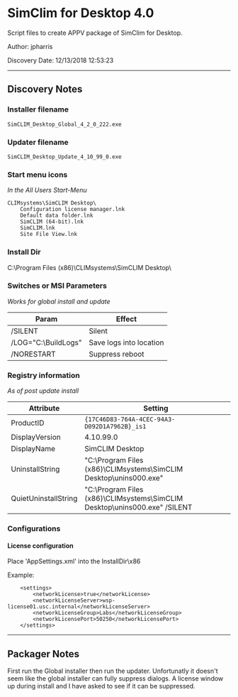 # SimClim for Desktop 4.0
Script files to create APPV package of SimClim for Desktop.

Author: jpharris

Discovery Date: 12/13/2018 12:53:23

---

## Discovery Notes

### Installer filename

`SimCLIM_Desktop_Global_4_2_0_222.exe`

### Updater filename

`SimCLIM_Desktop_Update_4_10_99_0.exe`

### Start menu icons
_In the All Users Start-Menu_

    CLIMsystems\SimCLIM Desktop\
        Configuration license manager.lnk
        Default data folder.lnk
        SimCLIM (64-bit).lnk
        SimCLIM.lnk
        Site File View.lnk

### Install Dir

C:\Program Files (x86)\CLIMsystems\SimCLIM Desktop\

### Switches or MSI Parameters
_Works for global install and update_

| Param               | Effect                  |
|---------------------|-------------------------|
| /SILENT             | Silent                  |
| /LOG="C:\BuildLogs" | Save logs into location |
| /NORESTART          | Suppress reboot         |

### Registry information
_As of post update install_

| Attribute            | Setting                                                                   |
|----------------------|---------------------------------------------------------------------------|
| ProductID            | `{17C46D83-764A-4CEC-94A3-D092D1A7962B}_is1`                              |
| DisplayVersion       | 4.10.99.0                                                                 |
| DisplayName          | SimCLIM Desktop                                                           |
| UninstallString      | "C:\Program Files (x86)\CLIMsystems\SimCLIM Desktop\unins000.exe"         |
| QuietUninstallString | "C:\Program Files (x86)\CLIMsystems\SimCLIM Desktop\unins000.exe" /SILENT |

### Configurations

#### License configuration

Place 'AppSettings.xml' into the InstallDir\x86

Example:

        <settings>
            <networkLicense>true</networkLicense>
            <networkLicenseServer>wsp-license01.usc.internal</networkLicenseServer>
            <networkLicenseGroup>Labs</networkLicenseGroup>
            <networkLicensePort>50250</networkLicensePort>
        </settings>

---

## Packager Notes

First run the Global installer then run the updater.
Unfortunatly it doesn't seem like the global installer can fully suppress dialogs. A license window
up during install and I have asked to see if it can be suppressed.
